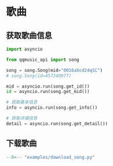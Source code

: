 # 歌曲

## 获取歌曲信息

```python
import asyncio

from qqmusic_api import song

song = song.Song(mid="0016aXcd24qSC")
# song.Song(id=457240977)

mid = asyncio.run(song.get_id())
id = asyncio.run(song.get_mid())

# 获取基本信息
info = asyncio.run(song.get_info())

# 获取详细信息
detail = asyncio.run(song.get_detail())
```

## 下载歌曲

```python
--8<-- "examples/download_song.py"
```
